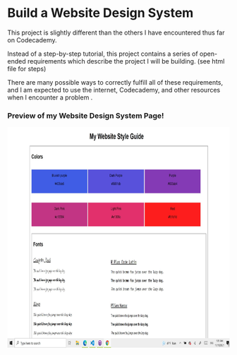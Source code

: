 <h1> Build a Website Design System </h1>

<p>This project is slightly different than the others I have encountered thus far on Codecademy.<p>
<p>Instead of a step-by-step tutorial, this project contains a series of open-ended requirements which describe the project I will be building. (see html file for steps)</p>
<p>There are many possible ways to correctly fulfill all of these requirements, and I am expected to use the internet, Codecademy, and other resources when I encounter a problem .</p>


<h3>Preview of my Website Design System Page!</h3>
<img src="websiteStyleGuide.JPG" alt="" width=550px height=500px>
